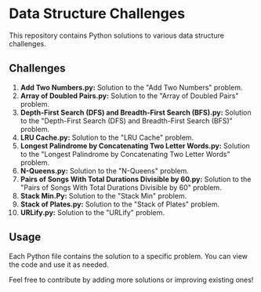 # Data Structure Challenges

This repository contains Python solutions to various data structure challenges.

## Challenges

1. **Add Two Numbers.py:** Solution to the "Add Two Numbers" problem.
2. **Array of Doubled Pairs.py:** Solution to the "Array of Doubled Pairs" problem.
3. **Depth-First Search (DFS) and Breadth-First Search (BFS).py:** Solution to the "Depth-First Search (DFS) and Breadth-First Search (BFS)" problem.
4. **LRU Cache.py:** Solution to the "LRU Cache" problem.
5. **Longest Palindrome by Concatenating Two Letter Words.py:** Solution to the "Longest Palindrome by Concatenating Two Letter Words" problem.
6. **N-Queens.py:** Solution to the "N-Queens" problem.
7. **Pairs of Songs With Total Durations Divisible by 60.py:** Solution to the "Pairs of Songs With Total Durations Divisible by 60" problem.
8. **Stack Min.Py:** Solution to the "Stack Min" problem.
9. **Stack of Plates.py:** Solution to the "Stack of Plates" problem.
10. **URLify.py:** Solution to the "URLify" problem.

## Usage

Each Python file contains the solution to a specific problem. You can view the code and use it as needed.

Feel free to contribute by adding more solutions or improving existing ones!

